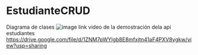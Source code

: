 # EstudianteCRUD
Diagrama de clases
![image](https://user-images.githubusercontent.com/99548614/236375704-5129d17f-14bb-4d53-98e1-9449a0b85595.png)
link video de la demostración dela api estudiantes
https://drive.google.com/file/d/1ZNM7pWYlgb8E8mfxjtn41aF4PXV8ygkw/view?usp=sharing 
